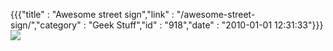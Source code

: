 {{{"title" : "Awesome street sign","link" : "/awesome-street-sign/","category" : "Geek Stuff","id" : "918","date" : "2010-01-01 12:31:33"}}}
![](http://24.media.tumblr.com/tumblr_kvktwfEjkH1qzbi86o1_500.jpg)